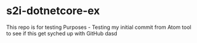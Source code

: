 # s2i-dotnetcore-ex
This repo is for testing Purposes - Testing my initial commit from Atom tool to see if this get syched up with GitHub
dasd
